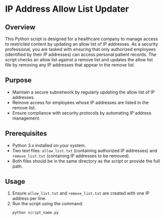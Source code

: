 # IP Address Allow List Updater

## Overview
This Python script is designed for a healthcare company to manage access to restricted content by updating an allow list of IP addresses. As a security professional, you are tasked with ensuring that only authorized employees (identified by their IP addresses) can access personal patient records. The script checks an allow list against a remove list and updates the allow list file by removing any IP addresses that appear in the remove list.

## Purpose
- Maintain a secure subnetwork by regularly updating the allow list of IP addresses.
- Remove access for employees whose IP addresses are listed in the remove list.
- Ensure compliance with security protocols by automating IP address management.

## Prerequisites
- Python 3.x installed on your system.
- Two text files: `allow_list.txt` (containing authorized IP addresses) and `remove_list.txt` (containing IP addresses to be removed).
- Both files should be in the same directory as the script or provide the full path.

## Usage
1. Ensure `allow_list.txt` and `remove_list.txt` are created with one IP address per line.
2. Run the script using the command:
   ```bash
   python script_name.py
